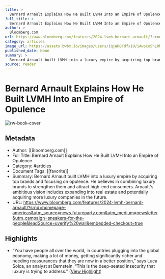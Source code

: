 ```yaml
---
title: >
  Bernard Arnault Explains How He Built LVMH Into an Empire of Opulence
full_title: >
  Bernard Arnault Explains How He Built LVMH Into an Empire of Opulence
author: >
  Bloomberg.com
url: https://www.bloomberg.com/features/2024-lvmh-bernard-arnault/?srnd=homepage-americas&utm_source=news.futureparty.com&utm_medium=newsletter&utm_campaign=sneakers-for-the-people&leadSource=uverify%20wall&embedded-checkout=true
category: articles
image_url: https://assets.bwbx.io/images/users/iqjWHBFdfxIU/iAwpCo5hLRhM/v0/-1x-1.jpg
published_date: None
summary: >
  Bernard Arnault built LVMH into a luxury empire by acquiring top brands and focusing on opulence. He believes in combining luxury brands to strengthen them and attract high-end consumers. Arnault's ambitious vision includes expanding into real estate and potentially acquiring more luxury companies in the future.
source: reader
---
```

# Bernard Arnault Explains How He Built LVMH Into an Empire of Opulence

![rw-book-cover](https://assets.bwbx.io/images/users/iqjWHBFdfxIU/iAwpCo5hLRhM/v0/-1x-1.jpg)

## Metadata
- Author: [[Bloomberg.com]]
- Full Title: Bernard Arnault Explains How He Built LVMH Into an Empire of Opulence
- Category: #articles
- Document Tags: [[favorite]] 
- Summary: Bernard Arnault built LVMH into a luxury empire by acquiring top brands and focusing on opulence. He believes in combining luxury brands to strengthen them and attract high-end consumers. Arnault's ambitious vision includes expanding into real estate and potentially acquiring more luxury companies in the future.
- URL: https://www.bloomberg.com/features/2024-lvmh-bernard-arnault/?srnd=homepage-americas&utm_source=news.futureparty.com&utm_medium=newsletter&utm_campaign=sneakers-for-the-people&leadSource=uverify%20wall&embedded-checkout=true

## Highlights
- “You have people all over the world, in countries plugging into the global economy, making a lot of money, getting significantly richer and needing reassurances that they are now in a better position,” says Luca Solca, an analyst at Bernstein. “This is the deep-seated insecurity that luxury is trying to address.” ([View Highlight](https://read.readwise.io/read/01j5qqtch7xkeh1z1yse53d757))


